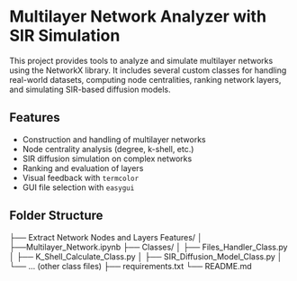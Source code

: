 # Multilayer Network Analyzer with SIR Simulation

This project provides tools to analyze and simulate multilayer networks using the NetworkX library. It includes several custom classes for handling real-world datasets, computing node centralities, ranking network layers, and simulating SIR-based diffusion models.

## Features

- Construction and handling of multilayer networks
- Node centrality analysis (degree, k-shell, etc.)
- SIR diffusion simulation on complex networks
- Ranking and evaluation of layers
- Visual feedback with `termcolor`
- GUI file selection with `easygui`

## Folder Structure

├── Extract Network Nodes and Layers Features/
│ ├──Multilayer_Network.ipynb
├── Classes/
│ ├── Files_Handler_Class.py
│ ├── K_Shell_Calculate_Class.py
│ ├── SIR_Diffusion_Model_Class.py
│ └── ... (other class files)
├── requirements.txt
└── README.md